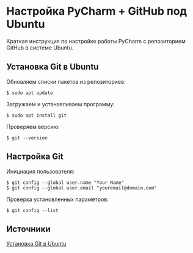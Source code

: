 # Настройка PyCharm + GitHub под Ubuntu

Краткая инструкция по настройке работы PyCharm с репозиторием GitHub в системе Ubuntu.

## Установка Git в Ubuntu

Обновляем списки пакетов из репозиториев:    
```
$ sudo apt update
```

Загружаем и устанавливаем программу:    
```
$ sudo apt install git
```

Проверяем версию:    `
```
$ git --version
```

## Настройка Git

Инициация пользователя:
```
$ git config --global user.name "Your Name"
$ git config --global user.email "youremail@domain.com"
```
Проверка установленных параметров:
```
$ git config --list
```

## Источники

[Установка Git в Ubuntu](https://losst.ru/ustanovka-git-ubuntu-16-04)

